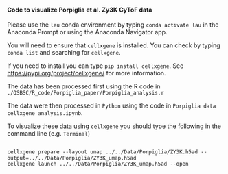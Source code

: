 #### Code to visualize Porpiglia et al. Zy3K CyToF data
Please use the `lau` conda environment by typing `conda activate lau` in the Anaconda Prompt or using the Anaconda Navigator app.

You will need to ensure that `cellxgene` is installed. You can check by typing `conda list` and searching for `cellxgene`.

If you need to install you can type `pip install cellxgene`. See https://pypi.org/project/cellxgene/ for more information.

The data has been processed first using the R code in `./QSBSC/R_code/Porpiglia_paper/Porpiglia_analysis.r`

The data were then processed in `Python` using the code in `Porpiglia data cellxgene analysis.ipynb`.

To visualize these data using `cellxgene` you should type the following in the command line (e.g. `Terminal`) 

```{/bin/bash}

cellxgene prepare --layout umap ../../Data/Porpiglia/ZY3K.h5ad --output=../../Data/Porpiglia/ZY3K_umap.h5ad
cellxgene launch ../../Data/Porpiglia/ZY3K_umap.h5ad --open

```
